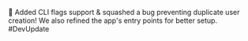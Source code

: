 🚀 Added CLI flags support & squashed a bug preventing duplicate user creation! We also refined the app's entry points for better setup. #DevUpdate